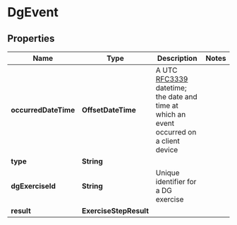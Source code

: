 

# DgEvent


## Properties

| Name | Type | Description | Notes |
|------------ | ------------- | ------------- | -------------|
|**occurredDateTime** | **OffsetDateTime** | A UTC [RFC3339](https://xml2rfc.tools.ietf.org/public/rfc/html/rfc3339.html#anchor14) datetime;  the date and time at which an event occurred on a client device |  |
|**type** | **String** |  |  |
|**dgExerciseId** | **String** | Unique identifier for a DG exercise |  |
|**result** | **ExerciseStepResult** |  |  |



